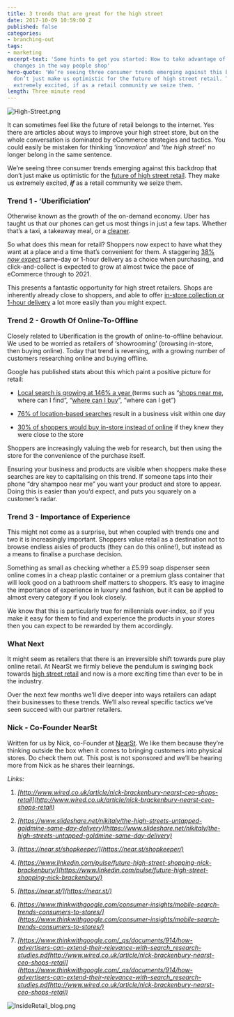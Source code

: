 ```yaml
---
title: 3 trends that are great for the high street
date: 2017-10-09 10:59:00 Z
published: false
categories:
- branching-out
tags:
- marketing
excerpt-text: 'Some hints to get you started: How to take advantage of the latest
  changes in the way people shop'
hero-quote: 'We’re seeing three consumer trends emerging against this backdrop that
  don’t just make us optimistic for the future of high street retail. They make us
  extremely excited, if as a retail community we seize them. '
length: Three minute read
---
```


![High-Street.png](/uploads/High-Street.png)

It can sometimes feel like the future of retail belongs to the internet. Yes there are articles about ways to improve your high street store, but on the whole conversation is dominated by eCommerce strategies and tactics. You could easily be mistaken for thinking ‘*innovation*’ and ‘*the high street*’ no longer belong in the same sentence.

We’re seeing three consumer trends emerging against this backdrop that don’t just make us optimistic for the [future of high street retail](http://www.wired.co.uk/article/nick-brackenbury-nearst-ceo-shops-retail). They make us extremely excited, ***if*** as a retail community we seize them.

### Trend 1 - ‘Uberificiation’

Otherwise known as the growth of the on-demand economy. Uber has taught us that our phones can get us most things in just a few taps. Whether that’s a taxi, a takeaway meal, or a [cleaner](https://www.taskrabbit.co.uk/).

So what does this mean for retail? Shoppers now expect to have what they want at a place and a time that’s convenient for them. A staggering [38% ](https://www.slideshare.net/nikitaly/the-high-streets-untapped-goldmine-same-day-delivery)*[now expect](https://www.slideshare.net/nikitaly/the-high-streets-untapped-goldmine-same-day-delivery)* same-day or 1-hour delivery as a choice when purchasing, and click-and-collect is expected to grow at almost twice the pace of eCommerce through to 2021.

This presents a fantastic opportunity for high street retailers. Shops are inherently already close to shoppers, and able to offer [in-store collection or 1-hour delivery](https://near.st/shopkeeper/) a lot more easily than you might expect.

### Trend 2 - Growth Of Online-To-Offline

Closely related to Uberification is the growth of online-to-offline behaviour. We used to be worried as retailers of ‘showrooming’ (browsing in-store, then buying online). Today that trend is reversing, with a growing number of customers researching online and buying offline.

Google has published stats about this which paint a positive picture for retail:

* [Local search is growing at 146% a year ](https://www.linkedin.com/pulse/future-high-street-shopping-nick-brackenbury/)(terms such as “[shops near me](https://near.st/), where can I find”, “[where can I buy](https://near.st/)”, “where can I get”)

* [76% of location-based searches](https://www.thinkwithgoogle.com/consumer-insights/mobile-search-trends-consumers-to-stores/) result in a business visit within one day

* [30% of shoppers would buy in-store instead of online](https://www.thinkwithgoogle.com/_qs/documents/914/how-advertisers-can-extend-their-relevance-with-search_research-studies.pdf) if they knew they were close to the store

Shoppers are increasingly valuing the web for research, but then using the store for the convenience of the purchase itself.

Ensuring your business and products are visible when shoppers make these searches are key to capitalising on this trend. If someone taps into their phone “dry shampoo near me” you want your product and store to appear. Doing this is easier than you’d expect, and puts you squarely on a customer’s radar.

### Trend 3 - Importance of Experience

This might not come as a surprise, but when coupled with trends one and two it is increasingly important. Shoppers value retail as a destination not to browse endless aisles of products (they can do this online!), but instead as a means to finalise a purchase decision.

Something as small as checking whether a £5.99 soap dispenser seen online comes in a cheap plastic container or a premium glass container that will look good on a bathroom shelf matters to shoppers. It’s easy to imagine the importance of experience in luxury and fashion, but it can be applied to almost every category if you look closely.

We know that this is particularly true for millennials over-index, so if you make it easy for them to find and experience the products in your stores then you can expect to be rewarded by them accordingly.

### What Next

It might seem as retailers that there is an irreversible shift towards pure play online retail. At NearSt we firmly believe the pendulum is swinging back towards [high street retail](http://www.wired.co.uk/article/nick-brackenbury-nearst-ceo-shops-retail) and now is a more exciting time than ever to be in the industry.

Over the next few months we’ll dive deeper into ways retailers can adapt their businesses to these trends. We’ll also reveal specific tactics we’ve seen succeed with our partner retailers.

### Nick - Co-Founder NearSt

Written for us by Nick, co-Founder at [NearSt](https://near.st/about). We like them because they’re thinking outside the box when it comes to bringing customers into physical stores. Do check them out. This post is not sponsored and we’ll be hearing more from Nick as he shares their learnings.

*Links:*

1. *[http://www.wired.co.uk/article/nick-brackenbury-nearst-ceo-shops-retail](http://www.wired.co.uk/article/nick-brackenbury-nearst-ceo-shops-retail)*

2. *[https://www.slideshare.net/nikitaly/the-high-streets-untapped-goldmine-same-day-delivery](https://www.slideshare.net/nikitaly/the-high-streets-untapped-goldmine-same-day-delivery)*

3. *[https://near.st/shopkeeper/](https://near.st/shopkeeper/)*

4. *[https://www.linkedin.com/pulse/future-high-street-shopping-nick-brackenbury/](https://www.linkedin.com/pulse/future-high-street-shopping-nick-brackenbury/)*

5. *[https://near.st/](https://near.st/)*

6. *[https://www.thinkwithgoogle.com/consumer-insights/mobile-search-trends-consumers-to-stores/](https://www.thinkwithgoogle.com/consumer-insights/mobile-search-trends-consumers-to-stores/)*

7. *[https://www.thinkwithgoogle.com/_qs/documents/914/how-advertisers-can-extend-their-relevance-with-search_research-studies.pdfhttp://www.wired.co.uk/article/nick-brackenbury-nearst-ceo-shops-retail](https://www.thinkwithgoogle.com/_qs/documents/914/how-advertisers-can-extend-their-relevance-with-search_research-studies.pdfhttp://www.wired.co.uk/article/nick-brackenbury-nearst-ceo-shops-retail)*

![InsideRetail_blog.png](/uploads/InsideRetail_blog.png)